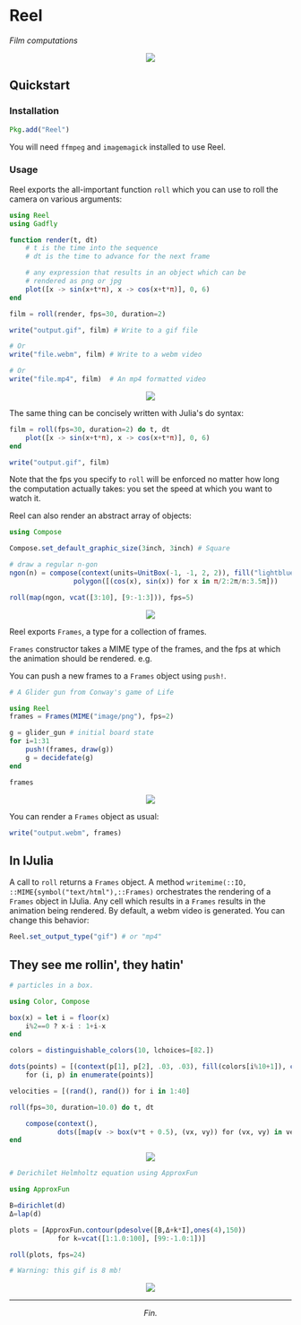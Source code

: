 # Reel

*Film computations*

<p align="center">
    <img src="http://shashi.github.io/.assets/Reel/conway.gif" />
</p>

## Quickstart

### Installation
```julia
Pkg.add("Reel")
```

You will need `ffmpeg` and `imagemagick` installed to use Reel.

### Usage

Reel exports the all-important function `roll` which you can use to roll the camera on various arguments:

```julia
using Reel
using Gadfly

function render(t, dt)
    # t is the time into the sequence
    # dt is the time to advance for the next frame

    # any expression that results in an object which can be
    # rendered as png or jpg
    plot([x -> sin(x+t*π), x -> cos(x+t*π)], 0, 6)
end

film = roll(render, fps=30, duration=2)

write("output.gif", film) # Write to a gif file

# Or
write("file.webm", film) # Write to a webm video

# Or
write("file.mp4", film)  # An mp4 formatted video
```
<p align="center">
    <img src="http://shashi.github.io/.assets/Reel/sincos.gif" />
</p>

The same thing can be concisely written with Julia's do syntax:

```julia
film = roll(fps=30, duration=2) do t, dt
    plot([x -> sin(x+t*π), x -> cos(x+t*π)], 0, 6)
end

write("output.gif", film)
```

Note that the fps you specify to `roll` will be enforced no matter how long the computation actually takes: you set the speed at which you want to watch it.

Reel can also render an abstract array of objects:

```julia
using Compose

Compose.set_default_graphic_size(3inch, 3inch) # Square

# draw a regular n-gon
ngon(n) = compose(context(units=UnitBox(-1, -1, 2, 2)), fill("lightblue"),
                polygon([(cos(x), sin(x)) for x in π/2:2π/n:3.5π]))

roll(map(ngon, vcat([3:10], [9:-1:3])), fps=5)
```

<p align="center">
    <img src="http://shashi.github.io/.assets/Reel/ngon.gif" />
</p>


Reel exports `Frames`, a type for a collection of frames.

`Frames` constructor takes a MIME type of the frames, and the fps at which the animation should be rendered. e.g.

You can push a new frames to a `Frames` object using `push!`.

```julia
# A Glider gun from Conway's game of Life

using Reel
frames = Frames(MIME("image/png"), fps=2)

g = glider_gun # initial board state
for i=1:31
    push!(frames, draw(g))
    g = decidefate(g)
end

frames

```

<p align="center">
    <img src="http://shashi.github.io/.assets/Reel/conway.gif" />
</p>

You can render a `Frames` object as usual:

```julia
write("output.webm", frames)
```

## In IJulia

A call to `roll` returns a `Frames` object. A method `writemime(::IO, ::MIME{symbol("text/html"),::Frames)` orchestrates the rendering of a `Frames` object in IJulia. Any cell which results in a `Frames` results in the animation being rendered. By default, a webm video is generated. You can change this behavior:

```julia
Reel.set_output_type("gif") # or "mp4"
```

## They see me rollin', they hatin'

```julia
# particles in a box.

using Color, Compose

box(x) = let i = floor(x)
    i%2==0 ? x-i : 1+i-x
end

colors = distinguishable_colors(10, lchoices=[82.])

dots(points) = [(context(p[1], p[2], .03, .03), fill(colors[i%10+1]), circle())
    for (i, p) in enumerate(points)]

velocities = [(rand(), rand()) for i in 1:40]

roll(fps=30, duration=10.0) do t, dt

    compose(context(),
            dots([map(v -> box(v*t + 0.5), (vx, vy)) for (vx, vy) in velocities])...)
end

```
<p align="center">
    <img src="http://shashi.github.io/.assets/Reel/balls.gif" />
</p>

```julia
# Derichilet Helmholtz equation using ApproxFun

using ApproxFun

B=dirichlet(d)
Δ=lap(d)

plots = [ApproxFun.contour(pdesolve([B,Δ+k*I],ones(4),150))
            for k=vcat([1:1.0:100], [99:-1.0:1])]

roll(plots, fps=24)

# Warning: this gif is 8 mb!
```

<p align="center">
    <img src="http://shashi.github.io/.assets/Reel/helmholtz.gif" />
</p>

---

<p align="center">
    <em>Fin.</em>
</p>
